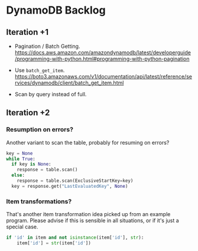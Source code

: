 # DynamoDB Backlog

## Iteration +1
- Pagination / Batch Getting.
  https://docs.aws.amazon.com/amazondynamodb/latest/developerguide/programming-with-python.html#programming-with-python-pagination

- Use `batch_get_item`.
  https://boto3.amazonaws.com/v1/documentation/api/latest/reference/services/dynamodb/client/batch_get_item.html

- Scan by query instead of full.


## Iteration +2

### Resumption on errors?
Another variant to scan the table, probably for resuming on errors?
```python
key = None
while True:
  if key is None:
    response = table.scan()
  else:
    response = table.scan(ExclusiveStartKey=key)
  key = response.get("LastEvaluatedKey", None)
```

### Item transformations?
That's another item transformation idea picked up from an example program.
Please advise if this is sensible in all situations, or if it's just a
special case.

```python
if 'id' in item and not isinstance(item['id'], str):
    item['id'] = str(item['id'])
```
